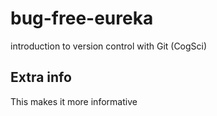 # bug-free-eureka
introduction to version control with Git (CogSci)

## Extra info

This makes it more informative
